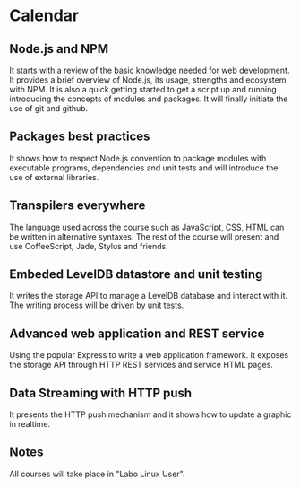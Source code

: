 
# Calendar

## Node.js and NPM

It starts with a review of the basic knowledge needed for web development.
It provides a brief overview of Node.js, its usage, strengths and ecosystem with NPM.
It is also a quick getting started to get a script up and running introducing the
concepts of modules and packages.
It will finally initiate the use of git and github.

## Packages best practices

It shows how to respect Node.js convention to package modules with executable
programs, dependencies and unit tests and will introduce the use of external
libraries.

## Transpilers everywhere

The language used across the course such as JavaScript, CSS, HTML can be written
in alternative syntaxes. The rest of the course will present and use CoffeeScript,
Jade, Stylus and friends.

## Embeded LevelDB datastore and unit testing

It writes the storage API to manage a LevelDB database and interact with it.
The writing process will be driven by unit tests.

## Advanced web application and REST service

Using the popular Express to write a web application framework. It exposes the
storage API through HTTP REST services and service HTML pages.

## Data Streaming with HTTP push

It presents the HTTP push mechanism and it shows how to update a graphic in realtime.

## Notes

All courses will take place in "Labo Linux User".
